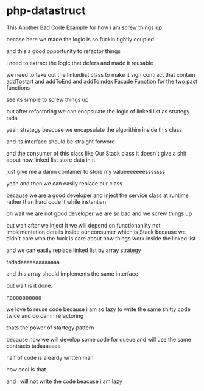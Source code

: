 # php-datastruct

This Another Bad Code Example for how i am screw things up 

becase here we made the logic is so fuckin tightly coupled 

and this a good opportunity to refactor things 

i need to extract the logic that defers and made it reusable 

we need to take out the linkedlist class to make it sign contract that contain addTostart and addToEnd and addToindex Facade Function for the two past functions 

see its simple to screw things up 

but after refactoring we can encpsulate the logic of linked list as strategy tada 

yeah strategy beacuse we encapsulate the algorithim inside this class 

and its interface should be straight forword 

and the consumer of this class like Our Stack class it doesn't give a shit about how linked list store data in it 

just give me a damn container to store my valueeeeeeesssssss

yeah and then we can easily replace our class 

because we are a good developer and inject the service class at runtime rather than hard code it while instantian 

oh wait we are not good developer we are so bad and we screw things up 

but wait after we inject it we will depend on functionanlity not implementation details inside our consumer 
which is Stack  because we didn't care who the fuck is care about how things work inside the linked list 

and we can easily replace linked list by array strategy 

tadadaaaaaaaaaaaaa

and this array should implements the same interface 


but wait 
is it done. 


noooooooooo 

we love to reuse code because i am so lazy to write the same shitty code twice and do damn refactoring 

thats the power of startegy pattern 

because now we will develop some code for queue and will use the same contracts tadaaaaaaa

half of code is aleardy written man 

how cool is that 

and i will not write the code beacuse i am lazy 
